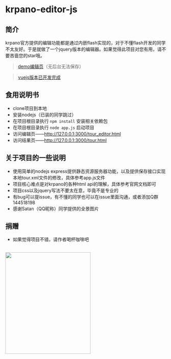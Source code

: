 # krpano-editor-js
## 简介
krpano官方提供的编辑功能都是通过内嵌flash实现的，对于不懂flash开发的同学不太友好。于是就做了一个jquery版本的编辑器。如果觉得此项目对您有用，请不要吝啬您的star哦。

> [demo编辑页](https://xxweimei.github.io/krpano/tour_editor.html)（无后台无法保存）

> [vuejs版本已开发完成](https://github.com/xxweimei/krpano-editor-vuejs)

## 食用说明书
+ clone项目到本地
+ 安装nodejs（已装的同学跳过）
+ 在项目根目录执行 `npm install` 安装相关依赖包
+ 在项目根目录执行 `node app.js` 启动项目
+ 访问编辑页——http://127.0.0.1:3000/tour_editor.html
+ 访问结果页——http://127.0.0.1:3000/tour.html
## 关于项目的一些说明
+ 使用简单的nodejs express提供静态资源服务器功能，以及提供保存接口实现本地tour.xml文件的修改，具体参考app.js文件
+ 项目核心难点是对krpano的各种html api的理解，具体参考官网文档即可
+ 项目css以及jquery写法不要太在意，毕竟不是专业的
+ 有bug可以提issue，有不懂的同学也可以在issue里面沟通，或者添加Q群144518198
+ 感谢Satan（QQ昵称）同学提供的全景图片
## 捐赠
+ 如果觉得项目不错，请作者喝杯咖啡吧
<br>
<img src="https://xxweimei.github.io/blog/img/alipay.jpg" width="267" height="318"></img>
